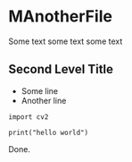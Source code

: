 # MAnotherFile

Some text some text some text

## Second Level Title

- Some line
- Another line

```
import cv2

print("hello world")
```

Done.